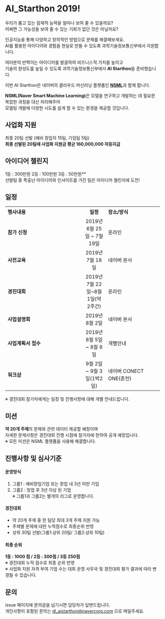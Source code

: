 # AI_Starthon 2019!

우리가 품고 있는 잠재적 능력을 얼마나 보여 줄 수 있을까요?<br>
어쩌면 그 가능성을 보여 줄 수 있는 기회가 없던 것은 아닐까요?<br>


인공지능을 통해 다양하고 창의적인 방법으로 문제를 해결해보세요.<br>
AI를 활용한 아이디어와 경험을 현실로 만들 수 있도록 과학기술정보통신부에서 지원합니다.<br>

여러분의 반짝이는 아이디어를 발굴하여 비즈니스적 가치를 높이고<br>
기술의 완성도를 높일 수 있도록 과학기술정보통신부에서 **AI Starthon**을 준비했습니다. <br>

이번 AI Starthon은 네이버의 클라우드 머신러닝 플랫폼인 <strong>[NSML](https://hack.nsml.navercorp.com/intro)</strong>과 함께 합니다.

<strong>NSML(Naver Smart Machine Learning)</strong>은 모델을 연구하고 개발하는 데 필요한 복잡한 과정을 대신 처리해주어<br>
모델링 개발에 다양한 시도를 쉽게 할 수 있는 환경을 제공할 것입니다.

## 사업화 지원 
최종 20팀 선발 (예비 창업자 15팀, 기업팀 5팀)<br>
**최종 선발된 20팀에 사업화 지원금 평균 160,000,000 차등지급**<br>

## 아이디어 챌린지 
1등 : 300만원 2등 : 100만원 3등 : 50만원**<br>
선발팀 중 특출난 아이디어와 인사이트를 가진 팀은 아이디어 챌린지에 도전!

## 일정
<table class="tbl_schedule">
  <tr>
    <th style="text-align:left;width:50%">행사내용</th>
    <th style="text-align:center;width:15%">일정</th>
        <th style="text-align:left;width:35%">장소/방식</th>
  </tr>
  <tr>
    <td>
      <strong>참가 신청</strong><br>
    </td>
    <td style="text-align:center">2019년 6월 25일 ~ 7월 19일</td>
   <td>
      온라인<br>
    </td>
  </tr>
  <tr>
    <td>
      <strong>사전교육</strong><br>
    </td>
    <td style="text-align:center"> 2019년 7월 18일 </td>
   <td>
      네이버 본사<br>
    </td>
  </tr>
  <tr>
    <td>
      <strong>경진대회</strong><br>
    </td>
    <td style="text-align:center">2019년 7월 22일~8월 1일(약 2주간)</td>
 <td> 온라인 <br>
    </td>
   <tr>
    <td>
      <strong>사업설명회</strong><br>
    </td>
    <td style="text-align:center">2019년 8월 2일 </td>
      <td>
      네이버 본사<br>
    </td>
      <tr>
    <td>
      <strong>사업계획서 접수</strong><br>
    </td>
    <td style="text-align:center">2019년 8월 5일 ~ 8월 9일</td>
         <td>
      개별안내<br>
    </td>
        
  </tr>
   <tr>
    <td>
      <strong>워크샵</strong><br>
    </td>
    <td style="text-align:center"> 9월 2일 ~ 9월 3일(1박2일) </td>
   <td>
      네이버 CONECT ONE(춘천)<br>
    </td>
  </tr>
</table>

※ 경진대회 참가자에게는 일정 및 진행사항에 대해 개별 안내드립니다.<br>

## 미션
**약 20개 주제**의 문제와 관련 데이터 제공할 예정이며<br> 
자세한 문제사항은 경진대회 진행 시점에 참가자에 한하여 공개 예정입니다. <br>
※ 모든 미션은 NSML 플랫폼을 사용해 해결합니다.<br>


## 진행사항 및 심사기준

#### 운영방식
1. 그룹1 : 예비창업기업 또는 창업 내 3년 미만 기업 <br>
2. 그룹2 : 창업 후 3년 이상 된 기업<br>
※ 그룹1과 그룹2는 별개의 리그로 운영합니다.<br>

#### 경진대회
- 약 20개 주제 중 한 팀당 최대 3개 주제 지원 가능<br>
- 주제별 문제에 대한 누적점수로 최종순위 반영<br>
- 상위 30팀 선발(그룹1:상위 20팀/ 그룹2:상위 10팀)<br>

#### 최종 순위
**1등 : 1000 점 /  2등 : 300점 / 3등 250점**<br>
※ 경진대회 누적 점수로 최종 순위 반영 <br>
※ 사업화 지원 자격 부여 기업 수는 대회 운영 사무국 및 경진대회 평가 결과에 따라 변경될 수 있습니다. <br>

## 문의
issue 페이지에 문의글을 남기시면 담당자가 답변드립니다. <br>
개인사항이 포함된 문의는 dl_aistarthon@navercorp.com 으로 메일주세요. 
